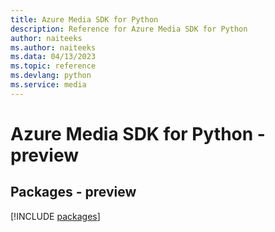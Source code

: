 ```yaml
---
title: Azure Media SDK for Python
description: Reference for Azure Media SDK for Python
author: naiteeks
ms.author: naiteeks
ms.data: 04/13/2023
ms.topic: reference
ms.devlang: python
ms.service: media
---
```

# Azure Media SDK for Python - preview
## Packages - preview
[!INCLUDE [packages](media-index.md)]